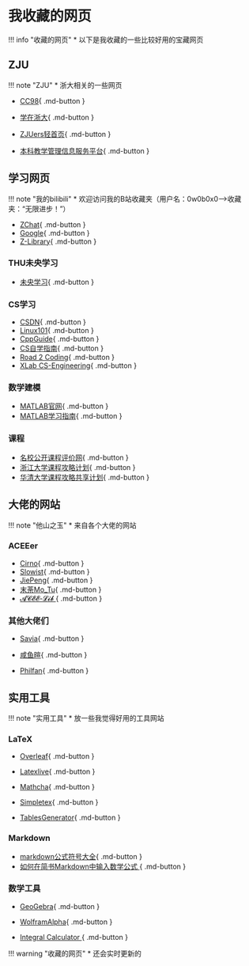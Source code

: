 # 我收藏的网页

!!! info "收藏的网页"
	* 以下是我收藏的一些比较好用的宝藏网页

## ZJU
!!! note "ZJU"
	* 浙大相关的一些网页

* [CC98](https://www.cc98.org/){ .md-button }

* [学在浙大](https://course.zju.edu.cn/zh-cn/){ .md-button }

* [ZJUers轻首页](https://zjuers.com/){ .md-button }

* [本科教学管理信息服务平台](http://zdbk.zju.edu.cn/jwglxt/xtgl/login_slogin.html;jsessionid=BBC2BFA68530E3C670C7D8BA93F5B2F7){ .md-button }


## 学习网页
!!! note "我的bilibili"
	* 欢迎访问我的B站收藏夹（用户名：0w0b0x0——>收藏夹：“无限进步！”）

* [ZChat](https://zchat.tech/login){ .md-button }
* [Google](https://www.google.com/){ .md-button }
* [Z-Library](https://zh.z-lib.gs/){ .md-button }

### THU未央学习

* [未央学习](https://weyoung-learn.github.io/){ .md-button }

### CS学习

* [CSDN](https://www.csdn.net/){ .md-button }
* [Linux101](https://101.lug.ustc.edu.cn/){ .md-button }
* [CppGuide](https://github.com/GrindGold/CppGuide){ .md-button }
* [CS自学指南](https://csdiy.wiki/){ .md-button }
* [Road 2 Coding](https://www.r2coding.com/#/){ .md-button }
* [XLab CS-Engineering](https://zjuxlab.github.io/cs-engineering/){ .md-button }

### 数学建模

* [MATLAB官网](https://ww2.mathworks.cn/help/matlab/index.html?s_tid=hc_panel){ .md-button }
* [MATLAB学习指南](https://github.com/101Hub/Matlab101){ .md-button }

### 课程

* [名校公开课程评价网](https://conanhujinming.github.io/comments-for-awesome-courses/index.html){ .md-button }
* [浙江大学课程攻略计划](https://github.com/QSCTech/zju-icicles){ .md-button }
* [华清大学课程攻略共享计划](https://in.closed.social:9443/pastExam/login/){ .md-button }

## 大佬的网站
!!! note "他山之玉"
	* 来自各个大佬的网站

### ACEEer

* [Cirno](https://cirnoware.github.io/){ .md-button }
* [Slowist](https://slowist-lee.github.io/slowist-notebook/%E6%94%B6%E8%97%8F%E5%A4%B9/){ .md-button }
* [JiePeng](https://note.jiepeng.tech/Zju2-1/){ .md-button }
* [末荼Mo_Tu](https://chatter-barber-020.notion.site/40075ca669a9460d9c915b1e564c83c2?v=ea79d5524f6546eba94e3da5efb93f1e){ .md-button }
* [𝓐𝓒𝓔𝓔-𝓛𝓲𝓫 ](http://lib.jiepeng.tech/){ .md-button }

### 其他大佬们
* [Savia](https://savia7582.github.io/Exterior/){ .md-button }

* [咸鱼暄](https://xuan-insr.github.io/){ .md-button }

* [Philfan](https://www.philfan.cn/){ .md-button }

## 实用工具

!!! note "实用工具"
	* 放一些我觉得好用的工具网站

### LaTeX

* [Overleaf](https://cn.overleaf.com/project){ .md-button }

* [Latexlive](https://www.latexlive.com/){ .md-button }



* [Mathcha](https://www.mathcha.io/editor){ .md-button }

* [Simpletex](https://simpletex.cn/ai/latex_ocr){ .md-button }

* [TablesGenerator](https://www.tablesgenerator.com/#){ .md-button }

### Markdown

* [markdown公式符号大全](https://blog.csdn.net/konglongdanfo1/article/details/85204312){ .md-button }
* [如何在简书Markdown中输入数学公式 ](https://www.jianshu.com/p/67a27c9effc5/){ .md-button }

### 数学工具

* [GeoGebra](https://www.geogebra.org/calculator){ .md-button }

* [WolframAlpha](https://www.wolframalpha.com/){ .md-button }

* [Integral Calculator ](https://www.integral-calculator.com/){ .md-button }


!!! warning "收藏的网页"
	* 还会实时更新的